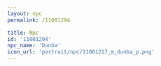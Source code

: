 ```yaml
---
layout: npc
permalink: /11001294

title: Npc
id: '11001294'
npc_name: 'Dunba'
icon_url: 'portrait/npc/11001217_m_dunba_p.png'
---
```

